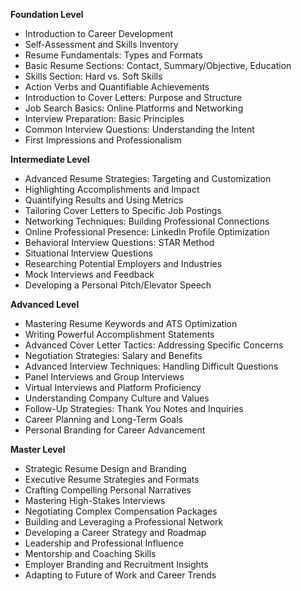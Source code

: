 **Foundation Level**

*   Introduction to Career Development
*   Self-Assessment and Skills Inventory
*   Resume Fundamentals: Types and Formats
*   Basic Resume Sections: Contact, Summary/Objective, Education
*   Skills Section: Hard vs. Soft Skills
*   Action Verbs and Quantifiable Achievements
*   Introduction to Cover Letters: Purpose and Structure
*   Job Search Basics: Online Platforms and Networking
*   Interview Preparation: Basic Principles
*   Common Interview Questions: Understanding the Intent
*   First Impressions and Professionalism

**Intermediate Level**

*   Advanced Resume Strategies: Targeting and Customization
*   Highlighting Accomplishments and Impact
*   Quantifying Results and Using Metrics
*   Tailoring Cover Letters to Specific Job Postings
*   Networking Techniques: Building Professional Connections
*   Online Professional Presence: LinkedIn Profile Optimization
*   Behavioral Interview Questions: STAR Method
*   Situational Interview Questions
*   Researching Potential Employers and Industries
*   Mock Interviews and Feedback
*   Developing a Personal Pitch/Elevator Speech

**Advanced Level**

*   Mastering Resume Keywords and ATS Optimization
*   Writing Powerful Accomplishment Statements
*   Advanced Cover Letter Tactics: Addressing Specific Concerns
*   Negotiation Strategies: Salary and Benefits
*   Advanced Interview Techniques: Handling Difficult Questions
*   Panel Interviews and Group Interviews
*   Virtual Interviews and Platform Proficiency
*   Understanding Company Culture and Values
*   Follow-Up Strategies: Thank You Notes and Inquiries
*   Career Planning and Long-Term Goals
*   Personal Branding for Career Advancement

**Master Level**

*   Strategic Resume Design and Branding
*   Executive Resume Strategies and Formats
*   Crafting Compelling Personal Narratives
*   Mastering High-Stakes Interviews
*   Negotiating Complex Compensation Packages
*   Building and Leveraging a Professional Network
*   Developing a Career Strategy and Roadmap
*   Leadership and Professional Influence
*   Mentorship and Coaching Skills
*   Employer Branding and Recruitment Insights
*   Adapting to Future of Work and Career Trends

